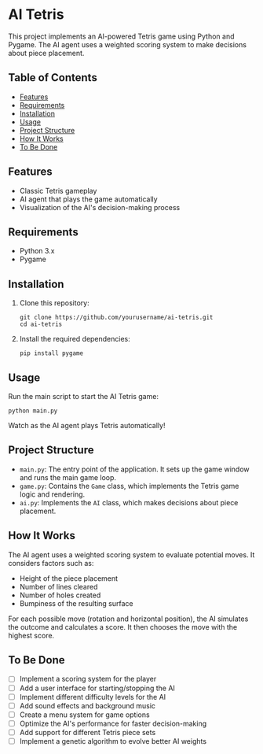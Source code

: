 # AI Tetris

This project implements an AI-powered Tetris game using Python and Pygame. The AI agent uses a weighted scoring system to make decisions about piece placement.

## Table of Contents

- [Features](#features)
- [Requirements](#requirements)
- [Installation](#installation)
- [Usage](#usage)
- [Project Structure](#project-structure)
- [How It Works](#how-it-works)
- [To Be Done](#to-be-done)

## Features

- Classic Tetris gameplay
- AI agent that plays the game automatically
- Visualization of the AI's decision-making process

## Requirements

- Python 3.x
- Pygame

## Installation

1. Clone this repository:
   ```
   git clone https://github.com/yourusername/ai-tetris.git
   cd ai-tetris
   ```

2. Install the required dependencies:
   ```
   pip install pygame
   ```

## Usage

Run the main script to start the AI Tetris game:

```
python main.py
```

Watch as the AI agent plays Tetris automatically!

## Project Structure

- `main.py`: The entry point of the application. It sets up the game window and runs the main game loop.
- `game.py`: Contains the `Game` class, which implements the Tetris game logic and rendering.
- `ai.py`: Implements the `AI` class, which makes decisions about piece placement.

## How It Works

The AI agent uses a weighted scoring system to evaluate potential moves. It considers factors such as:

- Height of the piece placement
- Number of lines cleared
- Number of holes created
- Bumpiness of the resulting surface

For each possible move (rotation and horizontal position), the AI simulates the outcome and calculates a score. It then chooses the move with the highest score.

## To Be Done

- [ ] Implement a scoring system for the player
- [ ] Add a user interface for starting/stopping the AI
- [ ] Implement different difficulty levels for the AI
- [ ] Add sound effects and background music
- [ ] Create a menu system for game options
- [ ] Optimize the AI's performance for faster decision-making
- [ ] Add support for different Tetris piece sets
- [ ] Implement a genetic algorithm to evolve better AI weights

